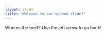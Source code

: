 ```yaml
---
layout: slide
title: "Welcome to our second slide!"
---
```

Wheres the beef?
Use the left arrow to go back!
